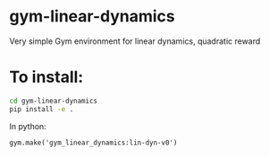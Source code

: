 # gym-linear-dynamics
Very simple Gym environment for linear dynamics, quadratic reward

# To install:
```bash
cd gym-linear-dynamics
pip install -e .
```

In python:
```
gym.make('gym_linear_dynamics:lin-dyn-v0')
```
